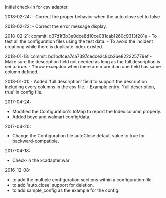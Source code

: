 Initial check-in for csv adapter.

2018-02-24:
    - Correct the proper behavior when the auto.close set to false

2018-02-22:
    - Correct the error message display.

2018-02-21: commit: d37d1f3b3e0dce8d10ce081cab1260c9313f281e
    - To test all the configuration files using the test data.
    - To avoid the incident creationg while there is duplicate index existed.

2018-01-18:	commit: bd1bdfcea7ca7397cedce2c8cb26e822225779ef
	- Make sure the description field not needed as long as the full.description is set to true.
	- Throw exception when there are more than one field has same column defined.

2018-01-01:
	- Added 'full.description' field to support the description including every columns in the csv file.
	- Example entry: 'full.description, true' in config file.

2017-04-24:
- Modified the Configuration's toMap to report the Index column properly.
- Added boyd and walmart config/data.

2017-04-20:
- Change the Configuration file autoClose default value to true for backward-compatible.

2017-04-18:
- Check-in the xcadapter.war

2016-12-08:
- to add the multiple configuration sections within a configuration file.
- to add 'auto.close' support for deletion.
- to add sample_config as the example for the config.
